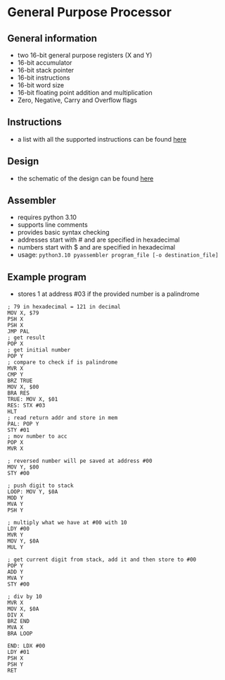 # General Purpose Processor
## General information
- two 16-bit general purpose registers (X and Y)
- 16-bit accumulator
- 16-bit stack pointer
- 16-bit instructions
- 16-bit word size
- 16-bit floating point addition and multiplication
- Zero, Negative, Carry and Overflow flags
## Instructions
- a list with all the supported instructions can be found [here](General%20Purpose%20CPU.pdf)
## Design
- the schematic of the design can be found [here](design.pdf)
## Assembler
- requires python 3.10
- supports line comments
- provides basic syntax checking
- addresses start with # and are specified in hexadecimal
- numbers start with $ and are specified in hexadecimal
- usage: ```python3.10 pyassembler program_file [-o destination_file]```
## Example program
- stores 1 at address #03 if the provided number is a palindrome
```assembly
; 79 in hexadecimal = 121 in decimal
MOV X, $79
PSH X
PSH X
JMP PAL
; get result
POP X
; get initial number
POP Y
; compare to check if is palindrome
MVR X
CMP Y
BRZ TRUE
MOV X, $00
BRA RES
TRUE: MOV X, $01
RES: STX #03
HLT
; read return addr and store in mem
PAL: POP Y
STY #01
; mov number to acc
POP X
MVR X

; reversed number will pe saved at address #00
MOV Y, $00
STY #00

; push digit to stack
LOOP: MOV Y, $0A
MOD Y
MVA Y
PSH Y

; multiply what we have at #00 with 10
LDY #00
MVR Y
MOV Y, $0A
MUL Y

; get current digit from stack, add it and then store to #00
POP Y
ADD Y
MVA Y
STY #00

; div by 10
MVR X
MOV X, $0A
DIV X
BRZ END
MVA X
BRA LOOP

END: LDX #00
LDY #01
PSH X
PSH Y
RET
```
